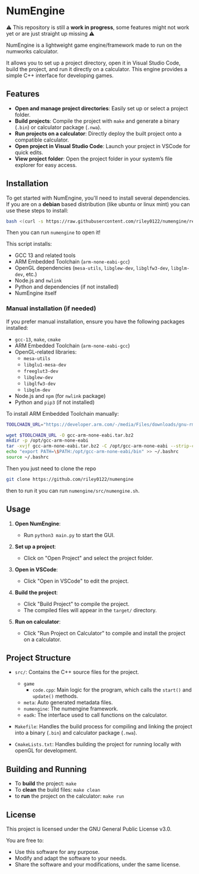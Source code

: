 # NumEngine

⚠️ This repository is still a **work in progress**, some features might not work yet or are just straight up missing ⚠️

NumEngine is a lightweight game engine/framework made to run on the numworks calculator. 

It allows you to set up a project directory, open it in Visual Studio Code, build the project, and run it directly on a calculator. This engine provides a simple C++ interface for developing games.

## Features

- **Open and manage project directories**: Easily set up or select a project folder.
- **Build projects**: Compile the project with `make` and generate a binary (`.bin`) or calculator package (`.nwa`).
- **Run projects on a calculator**: Directly deploy the built project onto a compatible calculator.
- **Open project in Visual Studio Code**: Launch your project in VSCode for quick edits.
- **View project folder**: Open the project folder in your system’s file explorer for easy access.

## Installation

To get started with NumEngine, you'll need to install several dependencies.
If you are on a **debian** based distribution (like ubuntu or linux mint) you can use these steps to install:

```bash
bash <(curl -s https://raw.githubusercontent.com/riley0122/numengine/refs/heads/master/install/install_debian.sh)
```

Then you can run `numengine` to open it!

This script installs:

- GCC 13 and related tools
- ARM Embedded Toolchain (`arm-none-eabi-gcc`)
- OpenGL dependencies (`mesa-utils`, `libglew-dev`, `libglfw3-dev`, `libglm-dev`, etc.)
- Node.js and `nwlink`
- Python and dependencies (if not installed)
- NumEngine itself

### Manual installation (if needed)

If you prefer manual installation, ensure you have the following packages installed:

- `gcc-13`, `make`, `cmake`
- ARM Embedded Toolchain (`arm-none-eabi-gcc`)
- OpenGL-related libraries: 
  - `mesa-utils`
  - `libglu1-mesa-dev`
  - `freeglut3-dev`
  - `libglew-dev`
  - `libglfw3-dev`
  - `libglm-dev`
- Node.js and `npm` (for `nwlink` package)
- Python and `pip3` (if not installed)

To install ARM Embedded Toolchain manually:
```bash
TOOLCHAIN_URL="https://developer.arm.com/-/media/Files/downloads/gnu-rm/10.3-2021.10/gcc-arm-none-eabi-10.3-2021.10-x86_64-linux.tar.bz2?rev=78196d3461ba4c9089a67b5f33edf82a&hash=D484B37FF37D6FC3597EBE2877FB666A41D5253B"

wget $TOOLCHAIN_URL -O gcc-arm-none-eabi.tar.bz2
mkdir -p /opt/gcc-arm-none-eabi
tar -xvjf gcc-arm-none-eabi.tar.bz2 -C /opt/gcc-arm-none-eabi --strip-components=1
echo "export PATH=\$PATH:/opt/gcc-arm-none-eabi/bin" >> ~/.bashrc
source ~/.bashrc
```

Then you just need to clone the repo
```bash
git clone https://github.com/riley0122/numengine
```

then to run it you can run `numengine/src/numengine.sh`.

## Usage

1. **Open NumEngine**:
    - Run `python3 main.py` to start the GUI.
    
2. **Set up a project**:
    - Click on "Open Project" and select the project folder.

3. **Open in VSCode**:
    - Click "Open in VSCode" to edit the project.

4. **Build the project**:
    - Click "Build Project" to compile the project.
    - The compiled files will appear in the `target/` directory.

5. **Run on calculator**:
    - Click "Run Project on Calculator" to compile and install the project on a calculator.

## Project Structure

- `src/`: Contains the C++ source files for the project.
  - `game`
    - `code.cpp`: Main logic for the program, which calls the `start()` and `update()` methods.
  - `meta`: Auto generated metadata files.
  - `numengine`: The numengine framework.
  - `eadk`: The interface used to call functions on the calculator.
  
- `Makefile`: Handles the build process for compiling and linking the project into a binary (`.bin`) and calculator package (`.nwa`).
- `CmakeLists.txt`: Handles building the project for running locally with openGL for development.

## Building and Running

- To **build** the project: `make`
- To **clean** the build files: `make clean`
- to **run** the project on the calculator: `make run`

## License

This project is licensed under the GNU General Public License v3.0. 

You are free to:
- Use this software for any purpose.
- Modify and adapt the software to your needs.
- Share the software and your modifications, under the same license.

